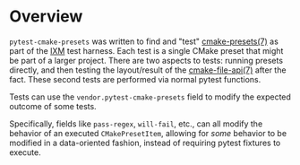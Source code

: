 # Overview

`pytest-cmake-presets` was written to find and "test" [cmake-presets(7)][1] as
part of the [IXM][2] test harness. Each test is a single CMake preset that
might be part of a larger project. There are two aspects to tests: running
presets directly, and then testing the layout/result of the
[cmake-file-api(7)][3] after the fact. These second tests are performed via
normal pytest functions.

Tests can use the `vendor.pytest-cmake-presets` field to modify the expected
outcome of some tests.

Specifically, fields like `pass-regex`, `will-fail`, etc., can all modify the
behavior of an executed `CMakePresetItem`, allowing for *some* behavior to be
modified in a data-oriented fashion, instead of requiring pytest fixtures to
execute.

[1]: https://cmake.org/cmake/help/latest/manual/cmake-presets.7.html
[2]: https://github.com/ixm-one/ixm
[3]: https://cmake.org/cmake/help/latest/manual/cmake-file-api.7.html
